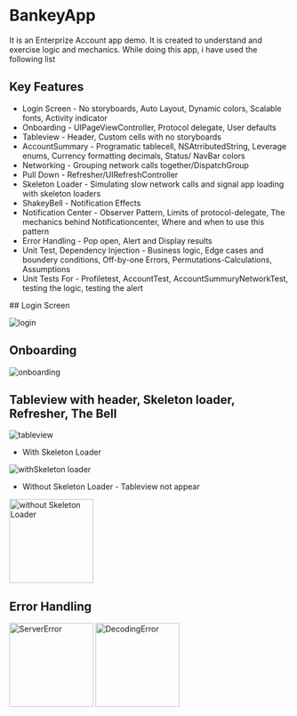# BankeyApp
It is an Enterprize Account app demo. It is created to understand and exercise logic and mechanics. While doing this app, i have used the following list

## Key Features
- Login Screen - No storyboards, Auto Layout, Dynamic colors, Scalable fonts, Activity indicator
- Onboarding - UIPageViewController, Protocol delegate, User defaults
- Tableview - Header, Custom cells with no storyboards
- AccountSummary - Programatic tablecell, NSAtrributedString, Leverage enums, Currency formatting decimals, Status/ NavBar colors
- Networking - Grouping network calls together/DispatchGroup
- Pull Down - Refresher/UIRefreshController
- Skeleton Loader -  Simulating slow network calls and signal app loading with skeleton loaders
- ShakeyBell - Notification Effects
- Notification Center - Observer Pattern, Limits of protocol-delegate, The mechanics behind Notificationcenter, Where and when to use this pattern
- Error Handling - Pop open, Alert and Display results
- Unit Test, Dependency Injection - Business logic, Edge cases and boundery conditions, Off-by-one Errors, Permutations-Calculations, Assumptions
- Unit Tests For - Profiletest, AccountTest, AccountSummuryNetworkTest, testing the logic, testing the alert

## Login Screen

![login](https://github.com/mesutgdk/BankeyApp/assets/112901255/32c52a82-f802-4773-ac93-8c1a13222b1c)

## Onboarding

![onboarding](https://github.com/mesutgdk/BankeyApp/assets/112901255/b4b360bf-2725-4882-9c53-d0851f952b1f)

## Tableview with header, Skeleton loader, Refresher, The Bell

![tableview](https://github.com/mesutgdk/BankeyApp/assets/112901255/3f048358-cf3f-4196-a272-af9dc0fbe317)

- With Skeleton Loader

![withSkeleton loader](https://github.com/mesutgdk/BankeyApp/assets/112901255/ce0d14a7-c2c7-4c51-9b2f-fb6f3e2fedd0)

- Without Skeleton Loader - Tableview not appear

<img width="151" alt="without Skeleton Loader" src="https://github.com/mesutgdk/BankeyApp/assets/112901255/895dea71-4645-4d7e-a405-3c5d8ba052f5">

## Error Handling

<img width="151" alt="ServerError" src="https://github.com/mesutgdk/BankeyApp/assets/112901255/edeb86ce-99f4-4405-99d0-62a7a5bb5338">

<img width="151" alt="DecodingError" src="https://github.com/mesutgdk/BankeyApp/assets/112901255/883ed3b4-c9fc-4b06-aa31-f06940dfb3b0">



